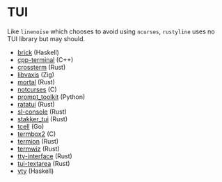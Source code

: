 # TUI

Like `linenoise` which chooses to avoid using `ncurses`,
`rustyline` uses no TUI library but may should.

- [brick](https://github.com/jtdaugherty/brick) (Haskell)
- [cpp-terminal](https://github.com/certik/cpp-terminal) (C++)
- [crossterm](https://github.com/crossterm-rs/crossterm) (Rust)
- [libvaxis](https://github.com/rockorager/libvaxis) (Zig)
- [mortal](https://github.com/murarth/mortal) (Rust)
- [notcurses](https://github.com/dankamongmen/notcurses) (C)
- [prompt_toolkit](https://github.com/prompt-toolkit/python-prompt-toolkit) (Python)
- [ratatui](https://github.com/ratatui-org/ratatui) (Rust)
- [sl-console](https://github.com/sl-sh-dev/sl-console) (Rust)
- [stakker_tui](https://github.com/uazu/stakker_tui) (Rust)
- [tcell](https://github.com/gdamore/tcell) (Go)
- [termbox2](https://github.com/termbox/termbox2) (C)
- [termion](https://gitlab.redox-os.org/redox-os/termion.git) (Rust)
- [termwiz](https://github.com/wez/wezterm/tree/main/termwiz) (Rust)
- [tty-interface](https://github.com/danielway/tty-interface) (Rust)
- [tui-textarea](https://github.com/rhysd/tui-textarea) (Rust)
- [vty](https://github.com/jtdaugherty/vty) (Haskell)
